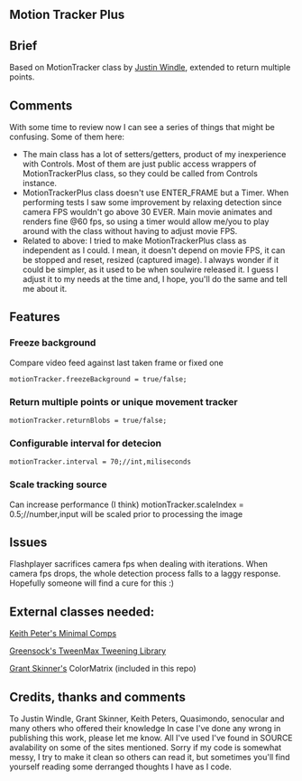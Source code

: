 ﻿Motion Tracker Plus
----

## Brief
Based on MotionTracker class by [Justin Windle](http://blog.soulwire.co.uk), extended to return multiple points.
## Comments
With some time to review now I can see a series of things that might be confusing. Some of them here:
  * The main class has a lot of setters/getters, product of my inexperience with Controls. Most of them are just public
access wrappers of MotionTrackerPlus class, so they could be called from Controls instance.
  * MotionTrackerPlus class doesn't use ENTER_FRAME but a Timer. When performing tests I saw some improvement
by relaxing detection since camera FPS wouldn't go above 30 EVER. Main movie animates and renders fine @60 fps, so using
a timer would allow me/you to play around with the class without having to adjust movie FPS.
  * Related to above: I tried to make MotionTrackerPlus class as independent as I could. I mean, it doesn't depend on
movie FPS, it can be stopped and reset, resized (captured image). I always wonder if it could be simpler, as it used to
be when soulwire released it. I guess I adjust it to my needs at the time and, I hope, you'll do the same and tell me
about it.
## Features
### Freeze background
Compare video feed against last taken frame or fixed one

	motionTracker.freezeBackground = true/false;
### Return multiple points or unique movement tracker
	motionTracker.returnBlobs = true/false;
### Configurable interval for detecion
	motionTracker.interval = 70;//int,miliseconds
### Scale tracking source
Can increase performance (I think)
	motionTracker.scaleIndex = 0.5;//number,input will be scaled prior to processing the image
## Issues
Flashplayer sacrifices camera fps when dealing with iterations. When camera fps drops, the whole detection
process falls to a laggy response. Hopefully someone will find a cure for this :)
## External classes needed:
[Keith Peter's Minimal Comps](http://www.minimalcomps.com/)

[Greensock's TweenMax Tweening Library](http://www.greensock.com/tweenmax/)

[Grant Skinner's](http://gskinner.com/blog) ColorMatrix (included in this repo)

## Credits, thanks and comments
To Justin Windle, Grant Skinner, Keith Peters, Quasimondo, senocular and many others who offered their knowledge
In case I've done any wrong in publishing this work, please let me know. All I've used I've found in SOURCE
avalability on some of the sites mentioned.
Sorry if my code is somewhat messy, I try to make it clean so others can read it, but sometimes
you'll find yourself reading some derranged thoughts I have as I code.
